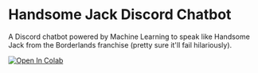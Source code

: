 # Handsome Jack Discord Chatbot
A Discord chatbot powered by Machine Learning to speak like Handsome Jack from the Borderlands franchise (pretty sure it'll fail hilariously).

[![Open In Colab](https://colab.research.google.com/assets/colab-badge.svg)](https://colab.research.google.com/github/prime2911/handsome-jack-discord-chatbot/blob/main/model_train_upload_workflow.ipynb)
